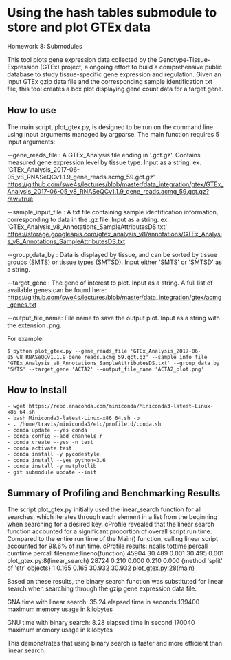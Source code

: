 # Using the hash tables submodule to store and plot GTEx data
Homework 8: Submodules

This tool plots gene expression data collected by the Genotype-Tissue-Expression
(GTEx) project, a ongoing effort to build a comprehensive public database to
study tissue-specific gene expression and regulation. Given an input
GTEx gzip data file and the corresponding sample identification txt file, this
tool creates a box plot displaying gene count data for a target gene.

## How to use

The main script, plot_gtex.py, is designed to be run on the command line using
input arguments managed by argparse. The main function requires 5 input
arguments:

--gene_reads_file : A GTEx_Analysis file ending in '.gct.gz'. Contains
measured gene expression level by tissue type. Input as a string.
ex. 'GTEx_Analysis_2017-06-05_v8_RNASeQCv1.1.9_gene_reads.acmg_59.gct.gz'
<https://github.com/swe4s/lectures/blob/master/data_integration/gtex/GTEx_Analysis_2017-06-05_v8_RNASeQCv1.1.9_gene_reads.acmg_59.gct.gz?raw=true>

--sample_input_file : A txt file containing sample identification
information, corresponding to data in the .gz file. Input as a string.
ex. 'GTEx_Analysis_v8_Annotations_SampleAttributesDS.txt'
<https://storage.googleapis.com/gtex_analysis_v8/annotations/GTEx_Analysis_v8_Annotations_SampleAttributesDS.txt>


--group_data_by : Data is displayed by tissue, and can be sorted by
tissue groups (SMTS) or tissue types (SMTSD). Input either 'SMTS' or
'SMTSD' as a string.

--target_gene : The gene of interest to plot. Input as a string. A full
list of available genes can be found here:
<https://github.com/swe4s/lectures/blob/master/data_integration/gtex/acmg_genes.txt>

--output_file_name: File name to save the output plot. Input as a string
with the extension .png.

For example:
```
$ python plot_gtex.py --gene_reads_file 'GTEx_Analysis_2017-06-05_v8_RNASeQCv1.1.9_gene_reads.acmg_59.gct.gz' --sample_info_file 'GTEx_Analysis_v8_Annotations_SampleAttributesDS.txt' --group_data_by 'SMTS' --target_gene 'ACTA2' --output_file_name 'ACTA2_plot.png'
```

## How to Install

    - wget https://repo.anaconda.com/miniconda/Miniconda3-latest-Linux-x86_64.sh
    - bash Miniconda3-latest-Linux-x86_64.sh -b
    - . /home/travis/miniconda3/etc/profile.d/conda.sh
    - conda update --yes conda
    - conda config --add channels r
    - conda create --yes -n test
    - conda activate test
    - conda install -y pycodestyle
    - conda install --yes python=3.6
    - conda install -y matplotlib
    - git submodule update --init

## Summary of Profiling and Benchmarking Results

The script plot_gtex.py initially used the linear_search function for all
searches, which iterates through each element in a list from the beginning
when searching for a desired key. cProfile revealed that the linear search
function accounted for a significant proportion of overall script run time.
Compared to the entire run time of the Main() function, calling linear script
accounted for 98.6% of run time.
cProfile results:
ncalls  tottime  percall  cumtime  percall filename:lineno(function)
 45904   30.489    0.001   30.495    0.001 plot_gtex.py:8(linear_search)
 28724    0.210    0.000    0.210    0.000 {method 'split' of 'str' objects}
     1    0.165    0.165   30.932   30.932 plot_gtex.py:28(main)

Based on these results, the binary search function was substituted for linear
search when searching through the gzip gene expression data file.

GNA time with linear search:
35.24 elapsed time in seconds	139400 maximum memory usage in kilobytes

GNU time with binary search:
8.28 elapsed time in second     170040 maximum memory usage in kilobytes

This demonstrates that using binary search is faster and more efficient than
linear search.
